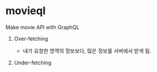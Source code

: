 # movieql

Make movie API with GraphQL

1. Over-fetching

   - 내가 요청한 영역의 정보보다, 많은 정보를 서버에서 받게 됨.

2. Under-fetching
